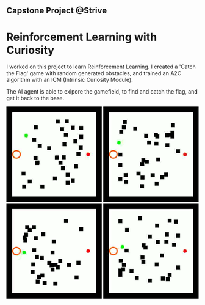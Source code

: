## Capstone Project @Strive
# Reinforcement Learning with Curiosity

I worked on this project to learn Reinforcement Learning. I created a 'Catch the Flag' game with random generated obstacles, and trained an A2C algorithm with an ICM (Intrinsic Curiosity Module).

The AI agent is able to exlpore the gamefield, to find and catch the flag, and get it back to the base.

<img src='https://github.com/alessiorecchia/curiosity_ai/blob/main/gifs/01.gif' width="250" height="250"> <img src='https://github.com/alessiorecchia/curiosity_ai/blob/main/gifs/02.gif' width="250" height="250"> <img src='https://github.com/alessiorecchia/curiosity_ai/blob/main/gifs/03.gif' width="250" height="250"> <img src='https://github.com/alessiorecchia/curiosity_ai/blob/main/gifs/04.gif' width="250" height="250">
